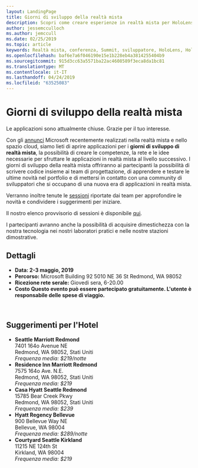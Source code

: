```yaml
---
layout: LandingPage
title: Giorni di sviluppo della realtà mista
description: Scopri come creare esperienze in realtà mista per HoloLens e visori VR immersive.
author: jessemcculloch
ms.author: jemccull
ms.date: 02/25/2019
ms.topic: article
keywords: Realtà mista, conferenza, Summit, sviluppatore, HoloLens, HoloLens 2, Kinect
ms.openlocfilehash: baf6e7a6f046190e15e1b228eb4a3814255404b9
ms.sourcegitcommit: 915d3cc63a5571ba22ac4608589f3eca8da1bc81
ms.translationtype: MT
ms.contentlocale: it-IT
ms.lasthandoff: 04/24/2019
ms.locfileid: "63525083"
---
```

# <a name="mixed-reality-dev-days"></a>Giorni di sviluppo della realtà mista

Le applicazioni sono attualmente chiuse. Grazie per il tuo interesse.

Con gli [annunci](https://blogs.microsoft.com/blog/2019/02/24/microsoft-at-mwc-barcelona-introducing-microsoft-hololens-2/) Microsoft recentemente realizzati nella realtà mista e nello spazio cloud, siamo lieti di aprire applicazioni per i **giorni di sviluppo di realtà mista**, la possibilità di creare le competenze, la rete e le idee necessarie per sfruttare le applicazioni in realtà mista al livello successivo. I giorni di sviluppo della realtà mista offriranno ai partecipanti la possibilità di scrivere codice insieme ai team di progettazione, di apprendere e testare le ultime novità nel portfolio e di mettersi in contatto con una community di sviluppatori che si occupano di una nuova era di applicazioni in realtà mista.  </br>

Verranno inoltre tenute le [sessioni](mr-dev-days-sessions.md) riportate dai team per approfondire le novità e condividere i suggerimenti per iniziare. </br>

Il nostro elenco provvisorio di sessioni è disponibile [qui](mr-dev-days-sessions.md).

I partecipanti avranno anche la possibilità di acquisire dimestichezza con la nostra tecnologia nei nostri laboratori pratici e nelle nostre stazioni dimostrative.
</br>

## <a name="details"></a>Dettagli

*   **Data: 2-3 maggio, 2019**
* **Percorso:** Microsoft Building 92 5010 NE 36 St Redmond, WA 98052
* **Ricezione rete serale:** Giovedi sera, 6-20.00
* **Costo Questo evento può essere partecipato gratuitamente. L'utente è responsabile delle spese di viaggio.**


</br>

## <a name="hotel-suggestions"></a>Suggerimenti per l'Hotel

* **Seattle Marriott Redmond**</br>
  7401 164o Avenue NE</br>
  Redmond, WA 98052, Stati Uniti</br>
  _Frequenza media: $219/notte_
* **Residence Inn Marriott Redmond**</br>
  7575 164o Ave. N.E.</br>
  Redmond, WA 98052, Stati Uniti</br>
  _Frequenza media: $219_
* **Casa Hyatt Seattle Redmond**</br>
  15785 Bear Creek Pkwy</br>
  Redmond, WA 98052, Stati Uniti</br>
  _Frequenza media: $239_
* **Hyatt Regency Bellevue**</br>
  900 Bellevue Way NE</br>
  Bellevue, WA 98004</br>
  _Frequenza media: $289/notte_
* **Courtyard Seattle Kirkland**</br>
  11215 NE 124th St</br>
  Kirkland, WA 98004</br>
  _Frequenza media: $219_
